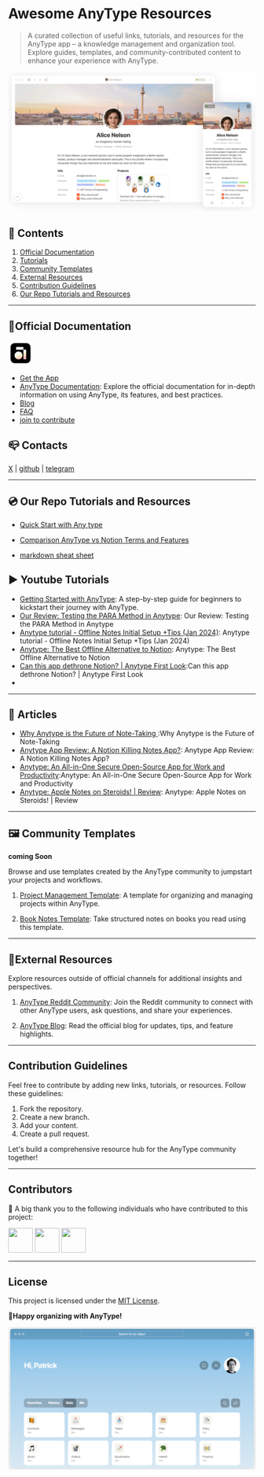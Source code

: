 # Awesome AnyType Resources
<!-- ![logo](resources/anytype-logo.webp "Template Example") -->


> A curated collection of useful links, tutorials, and resources for the AnyType app – a knowledge management and organization tool. Explore guides, templates, and community-contributed content to enhance your experience with AnyType.

![logo](resources/temp-2.jpeg "AnyType Template")

## 🧾 Contents

1. [Official Documentation](#📝official-documentation)
2. [Tutorials](#▶-youtube-tutorials)
3. [Community Templates](#🖼-community-templates)
4. [External Resources](#🔗external-resources)
5. [Contribution Guidelines](#contribution-guidelines)
6. [Our Repo Tutorials and Resources](#💿-our-repo-tutorials-and-resources)

---

## 📝Official Documentation 
[<img src="resources/anytype-logo.webp" width="50" height="50" style="margin:0 auto">]()

- [Get the App](https://download.anytype.io/)
- [AnyType Documentation](https://docs.anytype.io/): Explore the official documentation for in-depth information on using AnyType, its features, and best practices.
- [Blog](https://blog.anytype.io/)
- [FAQ](https://anytype.io/faq)
- [join to contribute](https://anytype.io/contributors)

## 📪 Contacts

 [X](https://twitter.com/AnytypeLabs) |  [github](https://github.com/anyproto) |  [telegram](https://t.me/anytype)

---

## 💿 Our Repo Tutorials and Resources

* [Quick Start with Any type](Tutorial/Quck%20Start.md)

* [Comparison AnyType vs Notion Terms and Features](Tutorial/anytype-vs-notion-terms.md)

* [markdown sheat sheet](Tutorial/markdown-sheat-sheet.md)

## ▶ Youtube Tutorials

* [Getting Started with AnyType](https://www.youtube.com/@pianomacpower): A step-by-step guide for beginners to kickstart their journey with AnyType.
* [Our Review: Testing the PARA Method in Anytype](https://youtu.be/rgBS46Scw4Q?si=x2O78MTWyLh78epj): Our Review: Testing the PARA Method in Anytype
* [Anytype tutorial - Offline Notes Initial Setup +Tips (Jan 2024)](https://youtu.be/Ts4PyVZ1R7o?si=Q0UhWjhmRX-Wmdxi): Anytype tutorial - Offline Notes Initial Setup +Tips (Jan 2024)
* [Anytype: The Best Offline Alternative to Notion](https://youtu.be/pIWsKwEqG00?si=VmJh_ZXVbSa0L2LN): Anytype: The Best Offline Alternative to Notion
* [Can this app dethrone Notion? | Anytype First Look](https://youtu.be/xOGjnjL1SLU?si=Kh6QCcFAzSFYvADf):Can this app dethrone Notion? | Anytype First Look
* 

---

## 📄 Articles  

* [Why Anytype is the Future of Note-Taking
](https://medium.com/predict/why-anytype-is-the-future-of-note-taking-b75a98688192):Why Anytype is the Future of Note-Taking
* [Anytype App Review: A Notion Killing Notes App?](https://toolfinder.co/tools/anytype): Anytype App Review: A Notion Killing Notes App?
* [Anytype: An All-in-One Secure Open-Source App for Work and Productivity](https://news.itsfoss.com/anytype-open-beta/):Anytype: An All-in-One Secure Open-Source App for Work and Productivity
* [Anytype: Apple Notes on Steroids! | Review](https://shuomi.medium.com/anytype-apple-notes-on-steroids-review-4a7d3b654dbb): Anytype: Apple Notes on Steroids! | Review



---

## 🖼 Community Templates

 **coming Soon**

Browse and use templates created by the AnyType community to jumpstart your projects and workflows.

1. [Project Management Template](./templates/project-management.md): A template for organizing and managing projects within AnyType.

2. [Book Notes Template](./templates/book-notes.md): Take structured notes on books you read using this template.

---

## 🔗External Resources

Explore resources outside of official channels for additional insights and perspectives.

1. [AnyType Reddit Community](https://www.reddit.com/r/AnyType/): Join the Reddit community to connect with other AnyType users, ask questions, and share your experiences.

2. [AnyType Blog](https://blog.anytype.io/): Read the official blog for updates, tips, and feature highlights.

---

## Contribution Guidelines

Feel free to contribute by adding new links, tutorials, or resources. Follow these guidelines:

1. Fork the repository.
2. Create a new branch.
3. Add your content.
4. Create a pull request.

Let's build a comprehensive resource hub for the AnyType community together!

---

## Contributors

👏 A big thank you to the following individuals who have contributed to this project:

[<img src="https://avatars.githubusercontent.com/u/31408563?v=4" width="50" height="50">](https://github.com/amjarino)
[<img src="https://github.com/janesmith.png" width="50" height="50">](https://github.com/janesmith)
[<img src="https://github.com/alexjohnson.png" width="50" height="50">](https://github.com/alexjohnson)

---


## License

This project is licensed under the [MIT License](LICENSE).


**🤩Happy organizing with AnyType!**


![logo](resources/temp-1.png "Template Example")
